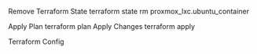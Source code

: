 
Remove Terraform State
terraform state rm proxmox_lxc.ubuntu_container

Apply Plan
terraform plan
Apply Changes
terraform apply

Terraform Config

